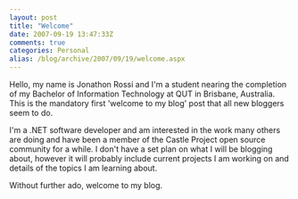 ```yaml
---
layout: post
title: "Welcome"
date: 2007-09-19 13:47:33Z
comments: true
categories: Personal
alias: /blog/archive/2007/09/19/welcome.aspx
---
```


Hello, my name is Jonathon Rossi and I'm a student nearing the completion of my Bachelor of Information Technology at QUT in
Brisbane, Australia. This is the mandatory first 'welcome to my blog' post that all new bloggers seem to do.

I'm a .NET software developer and am interested in the work many others are doing and have been a member of the Castle Project
open source community for a while. I don't have a set plan on what I will be blogging about, however it will probably include
current projects I am working on and details of the topics I am learning about.

Without further ado, welcome to my blog.
